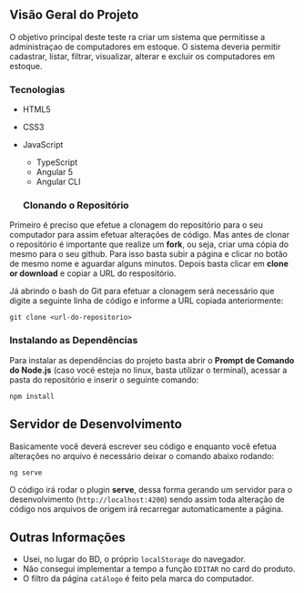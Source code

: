 ## Visão Geral do Projeto
O objetivo principal deste teste ra criar um sistema que permitisse a administraçao de computadores em estoque. O sistema deveria permitir cadastrar, listar, filtrar, visualizar, alterar e excluir os computadores em estoque.

### Tecnologias
- HTML5

- CSS3
  
- JavaScript
  - TypeScript
  - Angular 5
  - Angular CLI

  ### Clonando o Repositório
Primeiro é preciso que efetue a clonagem do repositório para o seu computador para assim efetuar alterações de código. Mas antes de clonar o repositório é importante que realize um **fork**, ou seja, criar uma cópia do mesmo para o seu github. Para isso basta subir a página e clicar no botão de mesmo nome e aguardar alguns minutos. Depois basta clicar em **clone or download** e copiar a URL do respositório.

Já abrindo o bash do Git para efetuar a clonagem será necessário que digite a seguinte linha de código e informe a URL copiada anteriormente:
``` git
git clone <url-do-repositorio>
```

### Instalando as Dependências
Para instalar as dependências do projeto basta abrir o **Prompt de Comando do Node.js** (caso você esteja no linux, basta utilizar o terminal), acessar a pasta do repositório e inserir o seguinte comando:
``` node
npm install
```

## Servidor de Desenvolvimento
Basicamente você deverá escrever seu código e enquanto você efetua alterações no arquivo é necessário deixar o comando abaixo rodando:
``` node
ng serve
```
O código irá rodar o plugin **serve**, dessa forma gerando um servidor para o desenvolvimento (`http://localhost:4200`) sendo assim toda alteração de código nos arquivos de origem irá recarregar automaticamente a página.

## Outras Informações
- Usei, no lugar do BD, o próprio `localStorage` do navegador.
- Não consegui implementar a tempo a função `EDITAR` no card do produto.
- O filtro da página `catálogo` é feito pela marca do computador.